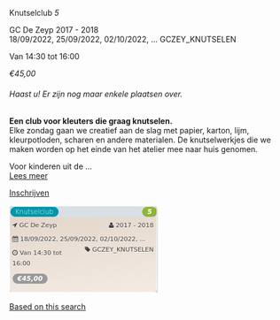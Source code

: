 Knutselclub *5*

GC De Zeyp 2017 - 2018  
18/09/2022, 25/09/2022, 02/10/2022, ... GCZEY\_KNUTSELEN  

Van 14:30 tot 16:00

*€45,00*

  

###### *Haast u! Er zijn nog maar enkele plaatsen over.*

  

**Een club voor kleuters die graag knutselen.**  
Elke zondag gaan we creatief aan de slag met papier, karton, lijm, kleurpotloden, scharen en andere materialen. De knutselwerkjes die we maken worden op het einde van het atelier mee naar huis genomen.  
  
Voor kinderen uit de ...  
[Lees meer](https://tickets.vgc.be/activity/subscribe/GCZEY_KNUTSELEN)

[Inschrijven](https://tickets.vgc.be/activity/subscribe/GCZEY_KNUTSELEN)

![](80245.png)

[Based on this search](https://tickets.vgc.be/activity/index?&vrijeplaatsen=1&Age%5B%5D=4%2C6&entity=276)